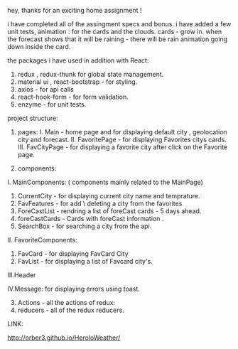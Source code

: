hey,
thanks for an exciting home assignment !

i have completed all of the assingment specs and bonus.
i have added a few unit tests,
animation : for the cards and the clouds.
cards - grow in.
when the forecast shows that it will be raining - there will be rain animation going down inside the card.

the packages i have used in addition with React:

1. redux , redux-thunk for global state management.
2. material ui , react-bootstrap - for styling.
3. axios - for api calls
4. react-hook-form - for form validation.
5. enzyme - for unit tests.

project structure:

1. pages:
   I. Main - home page and for displaying default city , geolocation city and forecast.
   II. FavoritePage - for displaying Favorites citys cards.
   III. FavCityPage - for displaying a favorite city after click on the Favorite page.

2. components:

I. MainComponents: ( components mainly related to the MainPage)

1.  CurrentCity - for displaying current city name and temprature.
2.  FavFeatures - for add \ deleting a city from the favorites
3.  ForeCastList - rendring a list of foreCast cards - 5 days ahead.
4.  foreCastCards - Cards with foreCast information .
5.  SearchBox - for searching a city from the api.

II. FavoriteComponents:

1. FavCard - for displaying FavCard City
2. FavList - for displaying a list of Favcard city's.

III.Header

IV.Message: for displaying errors using toast.

3. Actions - all the actions of redux:
4. reducers - all of the redux reducers.

LINK:

http://orber3.github.io/HeroloWeather/
